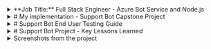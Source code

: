 <details>
  <summary>
**Job Title:** Full Stack Engineer - Azure Bot Service and Node.js
  </summary>
**Location:** Remote (USA)

**Employment Type:** Full-Time / Contract

**Overview:**
ACME Inc. is seeking a skilled Full Stack Engineer with expertise in Azure Bot Service and Node.js to join our dynamic team. The ideal candidate will have a strong background in developing scalable applications and integrating AI/ML services to enhance user experiences.

**Key Responsibilities:**

- Develop chatbots utilizing Azure Bot Service and Azure Cognitive Services for natural language understanding (NLU) and real-time user interaction in customer support applications.
  
- Design, develop, and maintain scalable applications using Node.js.
  
- Implement solutions on Azure Cloud, ensuring high availability and optimal performance.
  
- Integrate AI/ML services from Azure into applications to enhance functionality.
  
- Collaborate with cross-functional teams to define, design, and deliver new features.
  
- Optimize applications for maximum speed and scalability.
  
- Conduct code reviews and mentor junior developers.
  
- Troubleshoot and resolve production issues promptly.
  
- Stay informed about emerging technologies and industry trends to drive continuous improvement.

**Qualifications:**

- Bachelor’s degree in Computer Science, Engineering, or a related field.
  
- Minimum of 7 years of professional software development experience.
  
- Proficient in Node.js and its frameworks (e.g., Express, NestJS).
  
- Strong experience with Azure Cloud services (e.g., Azure Functions, Azure DevOps, Azure App Service).
  
- Familiarity with Azure AI/ML services (e.g., Azure Machine Learning, Cognitive Services).
  
- Solid understanding of RESTful APIs and microservices architecture.
  
- Experience with version control systems (e.g., Git).
  
- Excellent problem-solving skills and attention to detail.
  
- Strong communication skills with the ability to work effectively in a team-oriented environment.

**Preferred Skills:**

- Experience with front-end technologies (TypeScript, JavaScript).
  
- Knowledge of containerization and orchestration (e.g., Docker, Kubernetes).
  
- Understanding of CI/CD pipelines and best practices.

If you are passionate about technology and eager to contribute to innovative projects at ACME Inc., we encourage you to apply!
</details>

<details>
<summary>  # My implementation - Support Bot Capstone Project </summary>
## Intelligent Customer Service Automation

**Author:** Leeroy D'Souza  
**License:** MIT  
**Version:** 1.0.0

---

## Table of Contents

1. [Executive Summary](#1-executive-summary)
2. [System Architecture](#2-system-architecture)
3. [Technology Stack](#3-technology-stack)
4. [Implementation Guide](#4-implementation-guide)
5. [Project Structure](#5-project-structure)
6. [Testing Strategy](#6-testing-strategy)
7. [Deployment Guide](#7-deployment-guide)
8. [Maintenance and Monitoring](#8-maintenance-and-monitoring)
9. [Appendix: Terminology](#9-appendix-terminology)

---

## 1. Executive Summary

The Support Bot Capstone Project aims to create an intelligent customer service automation solution. This chatbot leverages natural language processing to understand and respond to user queries efficiently, providing 24/7 support and reducing the workload on human customer service representatives.

### 1.1 Project Goals
- Automate responses to common customer inquiries
- Reduce response time for user support requests
- Provide consistent and accurate information to users
- Scale customer support capabilities efficiently
- Integrate with existing customer service infrastructure

### 1.2 Key Features
- Natural language understanding and intent classification
- Multi-turn conversation handling
- Integration with knowledge base for accurate responses
- Conversation history tracking for context awareness
- Scalable architecture for handling multiple concurrent users

---

## 2. System Architecture

### 2.1 High-Level Architecture Diagram

```
[Client Layer]
    │
    ▼
[API Gateway]
    │
    ▼
[Application Layer]
    │
    ├─── NLP Service
    │
    ├─── Knowledge Base Service
    │
    ├─── Conversation Service
    │
    └─── History Service
    │
    ▼
[Data Layer]
    │
    ├─── MongoDB (Persistence)
    │
    └─── Redis (Caching)
```

### 2.2 Component Interaction
1. Client sends a message to the API Gateway
2. API Gateway routes the request to the Conversation Service
3. Conversation Service uses NLP Service for intent classification
4. Knowledge Base Service is queried for appropriate response
5. History Service logs the interaction
6. Response is sent back through the API Gateway to the client

---

## 3. Technology Stack

### 3.1 Core Technologies
- **Node.js & TypeScript**: Provides a robust, type-safe backend environment
- **Express.js**: Handles HTTP requests and API routing
- **MongoDB**: Stores conversation history and user data
- **Redis**: Manages session data and caches frequently accessed information
- **Natural.js**: Powers the natural language processing capabilities
- **Docker**: Ensures consistent deployment across different environments

### 3.2 Development Tools
- **Jest**: Used for unit and integration testing
- **ESLint**: Ensures code quality and consistency
- **Nodemon**: Facilitates rapid development with auto-reloading

---

## 4. Implementation Guide

### 4.1 Setting Up the Development Environment
1. Install Node.js and npm
2. Clone the repository
3. Install dependencies: `npm install`
4. Set up MongoDB and Redis locally or use Docker

### 4.2 Implementing Core Services
1. NLP Service
   - Implement intent classification using Natural.js
   - Train the classifier with sample data
2. Knowledge Base Service
   - Create a structured database of responses
   - Implement retrieval logic based on intents
3. Conversation Service
   - Handle multi-turn conversations
   - Integrate NLP and Knowledge Base services
4. History Service
   - Implement logging of user interactions
   - Provide retrieval methods for context awareness

### 4.3 API Development
1. Design RESTful API endpoints
2. Implement request handling and routing
3. Integrate services with API endpoints

### 4.4 Frontend Development
1. Create a simple chat interface
2. Implement real-time communication with the backend

---

## 5. Project Structure

```
support-bot-capstone/
│
├── src/
│   ├── bot/
│   │   └── supportBot.ts
│   ├── services/
│   │   ├── nlpService.ts
│   │   ├── knowledgeBaseService.ts
│   │   └── conversationHistoryService.ts
│   ├── utils/
│   │   └── intentClassifier.ts
│   ├── models/
│   │   └── message.ts
│   └── index.ts
│
├── tests/
│   └── services/
│       └── knowledgeBaseService.test.ts
│
├── scripts/
│   ├── show-mongodb-structure.js
│   └── show-redis-structure.js
│
├── web/
│   ├── public/
│   │   ├── css/
│   │   └── js/
│   └── views/
│       └── index.html
│
├── docker/
│   └── Dockerfile
│
├── config/
│   └── default.json
│
├── .env
├── docker-compose.yml
├── package.json
└── tsconfig.json
```

---

## 6. Testing Strategy

### 6.1 Unit Testing
- Implement unit tests for individual services and utilities
- Use Jest for test runner and assertion library

### 6.2 Integration Testing
- Test interaction between services
- Ensure proper data flow and state management

### 6.3 End-to-End Testing
- Simulate user interactions with the chatbot
- Verify correct responses and conversation flow

---

## 7. Deployment Guide

### 7.1 Docker Deployment
1. Build Docker images: `docker-compose build`
2. Start services: `docker-compose up`

### 7.2 Manual Deployment
1. Set up Node.js environment
2. Install MongoDB and Redis
3. Configure environment variables
4. Start the application: `npm start`

---

## 8. Maintenance and Monitoring

### 8.1 Logging
- Implement comprehensive logging throughout the application
- Use a centralized logging service for production

### 8.2 Performance Monitoring
- Monitor response times and resource usage
- Set up alerts for abnormal behavior

### 8.3 Continuous Improvement
- Regularly update the knowledge base
- Retrain the NLP model with new data

---

## 9. Appendix: Terminology

- **NLP**: Natural Language Processing
- **Intent Classification**: Determining the purpose or goal of a user's message
- **Knowledge Base**: A structured collection of information used to generate responses
- **Docker**: A platform for developing, shipping, and running applications in containers
- **MongoDB**: A document-oriented NoSQL database
- **Redis**: An in-memory data structure store, used as a database, cache, and message broker

---

This comprehensive guide provides a detailed overview of the Support Bot Capstone Project, covering its architecture, implementation, and maintenance. Junior developers can use this document as a roadmap for understanding and contributing to the project.
</details>
<details>
  <summary># Support Bot End User Testing Guide</summary>

Here's a step-by-step guide for testing the Support Bot application from an end user perspective:

## Prerequisites
1. Ensure MongoDB is running locally
2. Ensure Redis is running locally
3. Make sure the application is built and running

## Step 1: Start the Application
```bash
cd c:\Users\leero\source\repos\support-bot-capstone
npm run dev
```

## Step 2: Access the Chat Interface
1. Open your web browser
2. Navigate to http://localhost:3978
3. You should see the Customer Support Bot interface with a welcome message

## Step 3: Basic Conversation Testing
1. **Test basic greeting**
   - Type: "Hello"
   - Expected: Bot should respond with a greeting

2. **Test password reset intent**
   - Type: "I need to reset my password"
   - Expected: Bot should provide password reset instructions

3. **Test account creation intent**
   - Type: "How do I create an account?"
   - Expected: Bot should provide account creation information

4. **Test product information intent**
   - Type: "Tell me about your products"
   - Expected: Bot should provide product information

## Step 4: Test Error Handling
1. **Test empty message**
   - Send an empty message
   - Expected: Bot should ask for clarification

2. **Test very short message**
   - Type: "Hi"
   - Expected: Bot should ask for more details

3. **Test unknown intent**
   - Type: "xyzabc123"
   - Expected: Bot should respond that it doesn't understand

## Step 5: Test Multi-turn Conversation
1. **Start with a general question**
   - Type: "I have a problem with my order"
   - Expected: Bot should ask for more details

2. **Provide order details**
   - Type: "My order #12345 hasn't arrived"
   - Expected: Bot should acknowledge the order number and provide shipping information

## Step 6: Verify Conversation History
1. Run the MongoDB structure script to check if conversations are being saved:
```bash
cd c:\Users\leero\source\repos\support-bot-capstone
node scripts\show-mongodb-structure.js
```
2. Check for the "messages" collection and verify your conversation appears

## Step 7: Test Session Management
1. Close the browser and reopen it
2. Navigate back to http://localhost:3978
3. Start a new conversation
4. Run the Redis structure script to verify session data:
```bash
node scripts\show-redis-structure.js
```

## Common Issues and Troubleshooting
- If the bot doesn't respond, check the console for errors
- If MongoDB connection fails, ensure MongoDB is running on the default port
- If Redis connection fails, ensure Redis server is active

This testing guide covers the basic functionality of the Support Bot. Document any unexpected behaviors or issues encountered during testing.
</details>
<details>
  <summary># Support Bot Project - Key Lessons Learned</summary>

## Technical Insights
1. **Natural Language Processing**
   - Custom NLP implementation proved effective for basic intent classification
   - Training data quality significantly impacts response accuracy
   - Edge cases require careful handling and fallback mechanisms

2. **Database Architecture**
   - MongoDB works well for storing conversation history
   - Redis caching improved response times
   - Connection handling requires careful error management

3. **Testing Strategy**
   - Jest framework provided good coverage for service testing
   - More end-to-end testing would be beneficial
   - Edge case testing revealed important user interaction patterns

## Development Process Learnings
1. **Code Organization**
   - Modular service architecture improved maintainability
   - Separation of concerns between NLP, knowledge base, and chat services
   - TypeScript type safety caught many potential issues early

2. **Error Handling**
   - Robust error handling is crucial for chat applications
   - Graceful fallbacks improve user experience
   - Logging is essential for debugging and monitoring

3. **Performance Considerations**
   - Async operations need careful management
   - Database connection pooling is important
   - Response time optimization is crucial for chat experience

## Future Improvements
1. **Feature Enhancements**
   - Add conversation context awareness
   - Implement more sophisticated intent matching
   - Add user feedback mechanism

2. **Infrastructure**
   - Implement proper monitoring system
   - Add automated scaling capabilities
   - Improve deployment automation

3. **User Experience**
   - Add more varied responses
   - Implement better conversation flow
   - Add multi-language support

These lessons will be valuable for future chatbot development projects and similar applications.
</details>
<details>
  <summary>
Screenshots from the project
    
  </summary>
  Test results
  <img width="1044" alt="test results" src="https://github.com/user-attachments/assets/95d20d6e-8dba-4e2d-a2fa-e3c84544204f" />
  The bot in action
<img width="614" alt="the bot in action" src="https://github.com/user-attachments/assets/6ae79c0a-c230-4176-9e7e-2c44b0814ba6" />


</details>
